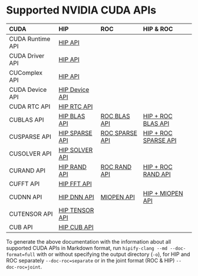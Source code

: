 <head>
  <meta charset="UTF-8">
  <meta name="description" content="NVIDIA CUDA APIs supported by the HIPIFY tool">
  <meta name="keywords" content="HIPIFY, ROCm, NVIDIA, CUDA, CUDA2HIP, hipify-clang, hipify-perl">
</head>

# Supported NVIDIA CUDA APIs

|     **CUDA**     | **HIP**                                                           |                            **ROC**                        |                            **HIP & ROC**                                |
|:-----------------|:------------------------------------------------------------------|:----------------------------------------------------------|:------------------------------------------------------------------------|
| CUDA Runtime API | [HIP API](tables/CUDA_Runtime_API_functions_supported_by_HIP.md)  |                                                           |                                                                         |
| CUDA Driver API  | [HIP API](tables/CUDA_Driver_API_functions_supported_by_HIP.md)   |                                                           |                                                                         |
| CUComplex API    | [HIP API](tables/cuComplex_API_supported_by_HIP.md)               |                                                           |                                                                         |
| CUDA Device API  | [HIP Device API](tables/CUDA_Device_API_supported_by_HIP.md)      |                                                           |                                                                         |
| CUDA RTC API     | [HIP RTC API](tables/CUDA_RTC_API_supported_by_HIP.md)            |                                                           |                                                                         |
| CUBLAS API       | [HIP BLAS API](tables/CUBLAS_API_supported_by_HIP.md)             | [ROC BLAS API](tables/CUBLAS_API_supported_by_ROC.md)     | [HIP + ROC BLAS API](tables/CUBLAS_API_supported_by_HIP_and_ROC.md)     |
| CUSPARSE API     | [HIP SPARSE API](tables/CUSPARSE_API_supported_by_HIP.md)         | [ROC SPARSE API](tables/CUSPARSE_API_supported_by_ROC.md) | [HIP + ROC SPARSE API](tables/CUSPARSE_API_supported_by_HIP_and_ROC.md) |
| CUSOLVER API     | [HIP SOLVER API](tables/CUSOLVER_API_supported_by_HIP.md)         |                                                           |                                                                         |
| CURAND API       | [HIP RAND API](tables/CURAND_API_supported_by_HIP.md)             | [ROC RAND API](tables/CURAND_API_supported_by_ROC.md)     | [HIP + ROC RAND API](tables/CURAND_API_supported_by_HIP_and_ROC.md)     |
| CUFFT API        | [HIP FFT API](tables/CUFFT_API_supported_by_HIP.md)               |                                                           |                                                                         |
| CUDNN API        | [HIP DNN API](tables/CUDNN_API_supported_by_HIP.md)               | [MIOPEN API](tables/CUDNN_API_supported_by_MIOPEN.md)     | [HIP + MIOPEN API](tables/CUDNN_API_supported_by_HIP_and_MIOPEN.md)     |
| CUTENSOR API     | [HIP TENSOR API](tables/CUTENSOR_API_supported_by_HIP.md)         |                                                           |                                                                         |
| CUB API          | [HIP CUB API](tables/CUB_API_supported_by_HIP.md)                 |                                                           |                                                                         |

To generate the above documentation with the information about all supported CUDA APIs in Markdown format, run `hipify-clang --md --doc-format=full` with or without specifying the output directory (`-o`), for HIP and ROC separately `--doc-roc=separate` or in the joint format (ROC & HIP) `--doc-roc=joint`.
